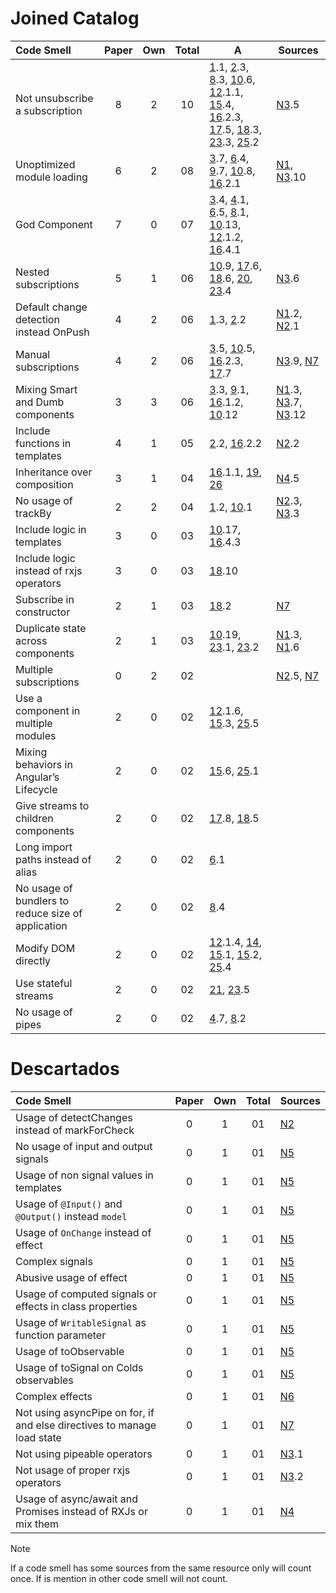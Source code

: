 # Joined Catalog
| Code Smell                                        | Paper| Own | Total| A                                                                                       | Sources                | 
| :--                                               | :--: | :--:| :--: | ---                                                                                     | ---                    | 
| Not unsubscribe a subscription                    | 8    | 2   | 10   | [1].1, [2].3, [8].3, [10].6, [12].1.1, [15].4, [16].2.3, [17].5, [18].3, [23].3, [25].2 | [N3].5                 | 
| Unoptimized module loading                        | 6    | 2   | 08   | [3].7, [6].4, [9].7, [10].8, [16].2.1                                                   | [N1], [N3].10          | 
| God Component                                     | 7    | 0   | 07   | [3].4, [4].1, [6].5, [8].1, [10].13, [12].1.2, [16].4.1                                 |                        | 
| Nested subscriptions                              | 5    | 1   | 06   | [10].9, [17].6, [18].6, [20], [23].4                                                    | [N3].6                 | 
| Default change detection instead OnPush           | 4    | 2   | 06   | [1].3, [2].2                                                                            | [N1].2, [N2].1         | 
| Manual subscriptions                              | 4    | 2   | 06   | [3].5, [10].5, [16].2.3, [17].7                                                         | [N3].9, [N7]           | 
| Mixing Smart and Dumb components                  | 3    | 3   | 06   | [3].3, [9].1, [16].1.2, [10].12                                                         | [N1].3, [N3].7, [N3].12| 
| Include functions in templates                    | 4    | 1   | 05   | [2].2, [16].2.2                                                                         | [N2].2                 | 
| Inheritance over composition                      | 3    | 1   | 04   | [16].1.1, [19], [26]                                                                    | [N4].5                 | 
| No usage of trackBy                               | 2    | 2   | 04   | [1].2, [10].1                                                                           | [N2].3, [N3].3         | 
| Include logic in templates                        | 3    | 0   | 03   | [10].17, [16].4.3                                                                       |                        | 
| Include logic instead of rxjs operators           | 3    | 0   | 03   | [18].10                                                                                 |                        | 
| Subscribe in constructor                          | 2    | 1   | 03   | [18].2                                                                                  | [N7]                   | 
| Duplicate state across components                 | 2    | 1   | 03   | [10].19, [23].1, [23].2                                                                 | [N1].3, [N1].6         | 
| Multiple subscriptions                            | 0    | 2   | 02   |                                                                                         | [N2].5, [N7]           |
| Use a component in multiple modules               | 2    | 0   | 02   | [12].1.6, [15].3, [25].5                                                                |                        |
| Mixing behaviors in Angular’s Lifecycle           | 2    | 0   | 02   | [15].6, [25].1                                                                          |                        | 
| Give streams to children components               | 2    | 0   | 02   | [17].8, [18].5                                                                          |                        | 
| Long import paths instead of alias                | 2    | 0   | 02   | [6].1                                                                                   |                        | 
| No usage of bundlers to reduce size of application| 2    | 0   | 02   | [8].4                                                                                   |                        | 
| Modify DOM directly                               | 2    | 0   | 02   | [12].1.4, [14], [15].1, [15].2, [25].4                                                  |                        | 
| Use stateful streams                              | 2    | 0   | 02   | [21], [23].5                                                                            |                        | 
| No usage of pipes                                 | 2    | 0   | 02   | [4].7, [8].2                                                                            |                        | 

# Descartados
| Code Smell                                                             | Paper| Own | Total| Sources|
| :--                                                                    | :--: | :--:| :--: | --     |
| Usage of detectChanges instead of markForCheck                         | 0    | 1   | 01   | [N2]   |
| No usage of input and output signals                                   | 0    | 1   | 01   | [N5]   |
| Usage of non signal values in templates                                | 0    | 1   | 01   | [N5]   |
| Usage of `@Input()` and `@Output()` instead `model`                    | 0    | 1   | 01   | [N5]   |
| Usage of `OnChange` instead of effect                                  | 0    | 1   | 01   | [N5]   |
| Complex signals                                                        | 0    | 1   | 01   | [N5]   |
| Abusive usage of effect                                                | 0    | 1   | 01   | [N5]   |
| Usage of computed signals or effects in class properties               | 0    | 1   | 01   | [N5]   |
| Usage of `WritableSignal` as function parameter                        | 0    | 1   | 01   | [N5]   |
| Usage of toObservable                                                  | 0    | 1   | 01   | [N5]   |
| Usage of toSignal on Colds observables                                 | 0    | 1   | 01   | [N5]   |
| Complex effects                                                        | 0    | 1   | 01   | [N6]   |
| Not using asyncPipe on for, if and else directives to manage load state| 0    | 1   | 01   | [N7]   |
| Not using pipeable operators                                           | 0    | 1   | 01   | [N3].1 |
| Not usage of proper rxjs operators                                     | 0    | 1   | 01   | [N3].2 |
| Usage of async/await and Promises instead of RXJs or mix them          | 0    | 1   | 01   | [N4]   |                        

> [!Note]
> If a code smell has some sources from the same resource only will count once.
> If is mention in other code smell will not count.

[N1]:https://roshancloudarchitect.me/identifying-and-eliminating-code-smells-in-angular-micro-frontends-advanced-techniques-for-6f07a781f93d
[N2]:https://medium.com/@robert.maiersilldorff/code-smells-in-angular-deep-dive-part-i-d63dd5f5215e
[N3]:https://zydesoft.com/must-know-clean-code-principles-in-angular/
[N4]:https://dev.to/vixero/common-mistakes-that-backend-programmers-make-in-angular-434d
[N5]:https://developapa.com/signals/
[N6]:https://davidboothe.com/2024/08/getting-started-with-angular-signals-a-comprehensive-guide/
[N7]:https://blog.eyas.sh/2018/12/use-asyncpipe-when-possible/

[1]:https://marcoslooten.com/blog/4-common-angular-mistakes/
[2]:https://alex-klaus.com/angular-code-review/
[3]:https://dev.to/this-is-angular/7-deadly-sins-of-angular-1n2j
[4]:https://codeburst.io/angular-bad-practices-eab0e594ce92
[6]:https://javascript-conference.com/blog/angular-code-smells/
[8]:https://medium.com/codex/avoid-these-bad-practices-when-you-are-an-angular-developer-135323db74c7
[9]:https://angular-enterprise.com/en/ngpost/courses/bad-practices/
[10]:https://www.freecodecamp.org/news/best-practices-for-a-clean-and-performant-angular-application-288e7b39eb6f/
[12]:https://www.tatvasoft.com/outsourcing/2021/07/top-angular-developer-pitfalls.html
[14]:https://rules.sonarsource.com/typescript/RSPEC-6268/
[15]:https://chudovo.com/most-common-angular-mistakes-every-developer-should-avoid/
[16]:https://levelup.gitconnected.com/refactoring-angular-applications-be18a7ee65cb
[17]:https://blog.brecht.io/rxjs-best-practices-in-angular/
[18]:https://www.slideshare.net/slideshow/rxjs-best-bad-practices-for-angular-developers/233392471
[19]:https://danywalls.com/understand-composition-and-inheritance-in-angular
[20]:https://www.thinktecture.com/angular/rxjs-antipattern-1-nested-subs/
[21]:https://www.thinktecture.com/en/angular/rxjs-antipattern-2-state/
[22]:https://www.thinktecture.com/en/angular/rxjs-antipattern-3-async-pipe/
[23]:https://www.sourceallies.com/2020/11/state-management-anti-patterns/
[25]:https://medium.com/@OPTASY.com/what-are-the-5-most-common-angular-mistakes-that-developers-make-53f6d7c5bf65
[26]:https://dev.to/this-is-angular/you-dont-want-a-basecomponent-in-your-app-23hn

<!--
\[(\[\d+\](\.\d+)*(,\s*\[\d+\](\.\d+)*)*)\]
-->